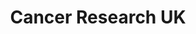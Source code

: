 ---
title: "Cancer Research UK"
url: /barrow-in-furness/cancer-research-uk-hindpool-retail-park/
shop: Gebrauchtwaren
---